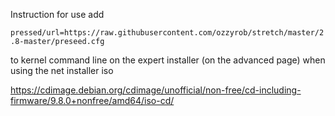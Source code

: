 Instruction for use
add 

`pressed/url=https://raw.githubusercontent.com/ozzyrob/stretch/master/2.8-master/preseed.cfg`


to kernel command line on the expert installer (on the advanced page) when using the net installer iso

https://cdimage.debian.org/cdimage/unofficial/non-free/cd-including-firmware/9.8.0+nonfree/amd64/iso-cd/
